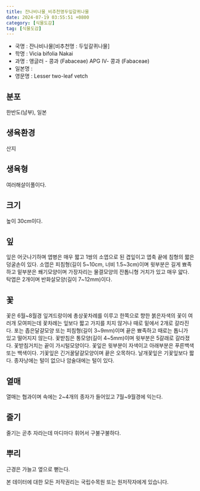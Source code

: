 ```yaml
---
title: 잔나비나물_비추천명두잎갈퀴나물
date: 2024-07-19 03:55:51 +0800
category: [식물도감]
tag: [식물도감]
---
```




- 국명 : 잔나비나물[비추천명 : 두잎갈퀴나물]
- 학명 : Vicia bifolia Nakai
- 과명 : 앵글러 - 콩과 (Fabaceae) APG Ⅳ- 콩과 (Fabaceae)
- 일본명 : 
- 영문명 : Lesser two-leaf vetch


## 분포
한반도(남부), 일본
## 생육환경
산지
## 생육형
여러해살이풀이다. 
## 크기
높이 30cm이다.
## 잎
잎은 어긋나기하며 엽병은 매우 짧고 1쌍의 소엽으로 된 겹잎이고 엽축 끝에 침형의 짧은 덩굴손이 있다. 소엽은 피침형(길이 5~10cm, 너비 1.5~3cm)이며 윗부분은 길게 뾰족하고 밑부분은 쐐기모양이며 가장자리는 물결모양의 잔톱니형 거치가 있고 매우 얇다. 탁엽은 2개이며 반화살모양(길이 7~12mm)이다. 
## 꽃
꽃은 6월~8월경 잎겨드랑이에 총상꽃차례를 이루고 한쪽으로 향한 붉은자색의 꽃이 여러개 모여피는데 꽃차례는 잎보다 짧고 가지를 치지 않거나 때로 밑에서 2개로 갈라진다. 포는 좁은달걀모양 또는 피침형(길이 3~9mm)이며 끝은 뾰족하고 때로는 톱니가 있고 떨어지지 않는다. 꽃받침은 통모양(길이 4~5mm)이며 윗부분은 5갈래로 갈라졌다. 꽃받침거치는 끝이 가시털모양이다. 꽃잎은 윗부분이 자색이고 아래부분은 푸른백색 또는 백색이다. 기꽃잎은 긴거꿀달걀모양이며 끝은 오목하다. 날개꽃잎은 기꽃잎보다 짧다. 종자낭에는 털이 없으나 암술대에는 털이 있다. 
## 열매
열매는 협과이며 속에는 2~4개의 종자가 들어있고 7월~9월경에 익는다.
## 줄기
줄기는 곧추 자라는데 마디마다 휘어서 구불구불하다. 
## 뿌리
근경은 가늘고 옆으로 뻗는다.






본 데이터에 대한 모든 저작권리는 국립수목원 또는 원저작자에게 있습니다.
